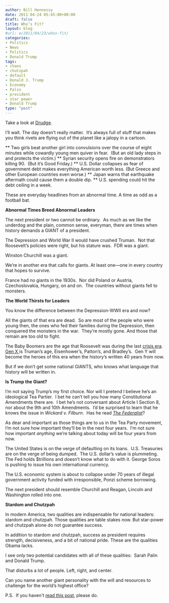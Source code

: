 ```yaml
---
author: Bill Hennessy
date: 2011-04-24 05:45:00+00:00
draft: false
title: Who’s Fit?
layout: blog
#url: e/2011/04/23/whos-fit/
categories:
- Politics
- News
- Politics
- Donald Trump
tags:
- chaos
- chutzpah
- default
- Donald J. Trump
- Economy
- Palin
- president
- star power
- Donald Trump
type: "post"
---
```


Take a look at [Drudge](https://drudgereport.com/).

I’ll wait. The day doesn’t really matter.  It’s always full of stuff that makes you think rivets are flying out of the planet like a jalopy in a cartoon.




** Two girls beat another girl into convulsions over the course of eight minutes while cowardly young men quiver in fear.  (But an old lady steps in and protects the victim.)
** Syrian security opens fire on demonstrators killing 90.  (But it’s Good Friday.)
** U.S. Dollar collapses as fear of government debt makes everything American worth less. (But Greece and other European countries even worse.)
** Japan warns that earthquake aftermath could cause them a double dip.
** U.S. spending could hit the debt ceiling in a week.


These are everyday headlines from an abnormal time. A time as odd as a football bat.

**Abnormal Times Breed Abnormal Leaders**

The next president or two cannot be ordinary.  As much as we like the underdog and the plain, common sense, everyman, there are times when history demands a GIANT of a president.

The Depression and World War II would have crushed Truman.  Not that Roosevelt’s policies were right, but his stature was.  FDR was a giant.

Winston Churchill was a giant.

We’re in another era that calls for giants. At least one—one in every country that hopes to survive.

France had no giants in the 1930s.  Nor did Poland or Austria, Czechoslovakia, Hungary, on and on.  The countries without giants fell to monsters.

**The World Thirsts for Leaders**

You know the difference between the Depression-WWII era and now?

All the giants of that era are dead.  So are most of the people who were young then, the ones who fed their families during the Depression, then conquered the monsters in the war.  They’re mostly gone. And those that remain are too old to fight.

The Baby Boomers are the age that Roosevelt was during the last [crisis era](https://blog.lifecourse.com/2010/01/latest-predictions-for-the-fourth-turning/). [ Gen X ](https://blog.lifecourse.com/2009/12/generation-kill-doesnt-do-powerpoints/)is Truman’s age, Eisenhower’s, Patton’s, and Bradley’s.  Gen Y will become the heroes of this era when the history’s written 40 years from now.

But if we don’t get some national GIANTS, who knows what language that history will be written in.

**Is Trump the Giant?**

I’m not saying Trump’s my first choice. Nor will I pretend I believe he’s an ideological Tea Partier.  I bet he can’t tell you how many Constitutional Amendments there are.  I bet he’s not conversant about Article I Section 8, nor about the 9th and 10th Amendments.  I’d be surprised to learn that he knows the issue in _Wickard v. Filburn_.  Has he read _[The Federalist](https://www.constitution.org/fed/federa00.htm)_?

As dear and important as those things are to us in the Tea Party movement, I’m not sure how important they’ll be in the next four years.  I’m not sure how important _anything_ we’re talking about today will be four years from now.

The United States is on the verge of defaulting on its loans.  U.S. Treasuries are on the verge of being dumped.  The U.S. dollar’s value is plummeting.  The Fed holds $trillions and doesn’t know what to do with it. George Soros is pushing to issue his own international currency.

The U.S. economic system is about to collapse under 70 years of illegal government activity funded with irresponsible, Ponzi scheme borrowing.

The next president should resemble Churchill and Reagan, Lincoln and Washington rolled into one.

**Stardom and Chutzpah**

In modern America, two qualities are indispensable for national leaders: stardom and chutzpah. Those qualities are table stakes now. But star-power and chutzpah alone do not guarantee success.

In addition to stardom and chutzpah, success as president requires strength, decisiveness, and a bit of national pride. These are the qualities Obama lacks.

I see only two potential candidates with all of these qualities:  Sarah Palin and Donald Trump.

That disturbs a lot of people. Left, right, and center.

Can you name another giant personality with the will and resources to challenge for the world’s highest office?

P.S.  If you haven't [read this post](https://hennessysview.com/latest/dont-look-for-quick-fixes/), please do.
